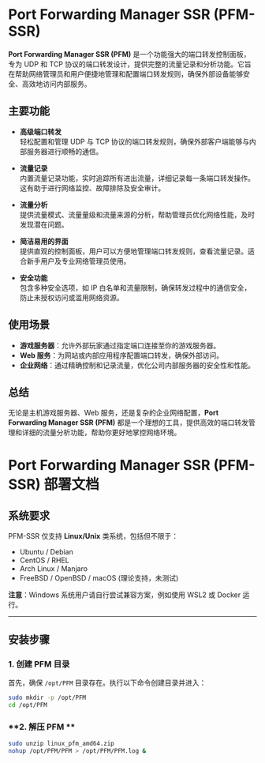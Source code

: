 # Port Forwarding Manager SSR (PFM-SSR)

**Port Forwarding Manager SSR (PFM)** 是一个功能强大的端口转发控制面板，专为 UDP 和 TCP 协议的端口转发设计，提供完整的流量记录和分析功能。它旨在帮助网络管理员和用户便捷地管理和配置端口转发规则，确保外部设备能够安全、高效地访问内部服务。

## 主要功能

- **高级端口转发**  
  轻松配置和管理 UDP 与 TCP 协议的端口转发规则，确保外部客户端能够与内部服务器进行顺畅的通信。

- **流量记录**  
  内置流量记录功能，实时追踪所有进出流量，详细记录每一条端口转发操作。这有助于进行网络监控、故障排除及安全审计。

- **流量分析**  
  提供流量模式、流量量级和流量来源的分析，帮助管理员优化网络性能，及时发现潜在问题。

- **简洁易用的界面**  
  提供直观的控制面板，用户可以方便地管理端口转发规则，查看流量记录。适合新手用户及专业网络管理员使用。

- **安全功能**  
  包含多种安全选项，如 IP 白名单和流量限制，确保转发过程中的通信安全，防止未授权访问或滥用网络资源。

## 使用场景

- **游戏服务器**：允许外部玩家通过指定端口连接至你的游戏服务器。
- **Web 服务**：为网站或内部应用程序配置端口转发，确保外部访问。
- **企业网络**：通过精确控制和记录流量，优化公司内部服务器的安全性和性能。

## 总结

无论是主机游戏服务器、Web 服务，还是复杂的企业网络配置，**Port Forwarding Manager SSR (PFM)** 都是一个理想的工具，提供高效的端口转发管理和详细的流量分析功能，帮助你更好地掌控网络环境。

# **Port Forwarding Manager SSR (PFM-SSR) 部署文档**

## **系统要求**
PFM-SSR 仅支持 **Linux/Unix** 类系统，包括但不限于：
- Ubuntu / Debian
- CentOS / RHEL
- Arch Linux / Manjaro
- FreeBSD / OpenBSD / macOS (理论支持，未测试)

**注意**：Windows 系统用户请自行尝试兼容方案，例如使用 WSL2 或 Docker 运行。

---

## **安装步骤**

### **1. 创建 PFM 目录**
首先，确保 `/opt/PFM` 目录存在。执行以下命令创建目录并进入：

```bash
sudo mkdir -p /opt/PFM
cd /opt/PFM
```
### **2. 解压 PFM **

```bash
sudo unzip linux_pfm_amd64.zip
nohup /opt/PFM/PFM > /opt/PFM/PFM.log &
```